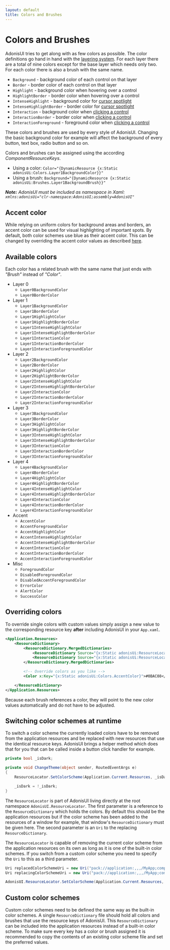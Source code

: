 ```yaml
---
layout: default
title: Colors and Brushes
---
```


# Colors and Brushes

AdonisUI tries to get along with as few colors as possible. The color definitions go hand in hand with the [layering system](./layers). For each layer there are a total of nine colors except for the base layer which needs only two. For each color there is also a brush with the same name.

- `Background` - background color of each control on that layer
- `Border` - border color of each control on that layer
- `Highlight` - background color when hovering over a control
- `HighlightBorder` - border color when hovering over a control
- `IntenseHighlight` - background color for [cursor spotlight](./cursor-spotlight)
- `IntenseHighlightBorder` - border color for [cursor spotlight](./cursor-spotlight)
- `Interaction` - background color when [clicking a control](./ripple)
- `InteractionBorder` - border color when [clicking a control](./ripple)
- `InteractionForeground` - foreground color when [clicking a control](./ripple)

These colors and brushes are used by every style of AdonisUI. Changing the basic background color for example will affect the background of every button, text box, radio button and so on.

Colors and brushes can be assigned using the according *ComponentResourceKeys*.
- Using a color: `Color="{DynamicResource {x:Static adonisUi:Colors.Layer1BackgroundColor}}"`
- Using a brush: `Background="{DynamicResource {x:Static adonisUi:Brushes.Layer1BackgroundBrush}}"`

***Note:** AdonisUI must be included as namespace in Xaml: `xmlns:adonisUi="clr-namespace:AdonisUI;assembly=AdonisUI"`*

## Accent color

While relying on uniform colors for background areas and borders, an accent color can be used for visual highlighting of important spots. By default, both color schemes use blue as their accent color. This can be changed by overriding the accent color values as described [here](#overriding-colors).

## Available colors

Each color has a related brush with the same name that just ends with *"Brush"* instead of *"Color"*.

- Layer 0
  - `Layer0BackgroundColor`
  - `Layer0BorderColor`
- Layer 1
  - `Layer1BackgroundColor`
  - `Layer1BorderColor`
  - `Layer1HighlightColor`
  - `Layer1HighlightBorderColor`
  - `Layer1IntenseHighlightColor`
  - `Layer1IntenseHighlightBorderColor`
  - `Layer1InteractionColor`
  - `Layer1InteractionBorderColor`
  - `Layer1InteractionForegroundColor`
- Layer 2
  - `Layer2BackgroundColor`
  - `Layer2BorderColor`
  - `Layer2HighlightColor`
  - `Layer2HighlightBorderColor`
  - `Layer2IntenseHighlightColor`
  - `Layer2IntenseHighlightBorderColor`
  - `Layer2InteractionColor`
  - `Layer2InteractionBorderColor`
  - `Layer2InteractionForegroundColor`
- Layer 3
  - `Layer3BackgroundColor`
  - `Layer3BorderColor`
  - `Layer3HighlightColor`
  - `Layer3HighlightBorderColor`
  - `Layer3IntenseHighlightColor`
  - `Layer3IntenseHighlightBorderColor`
  - `Layer3InteractionColor`
  - `Layer3InteractionBorderColor`
  - `Layer3InteractionForegroundColor`
- Layer 4
  - `Layer4BackgroundColor`
  - `Layer4BorderColor`
  - `Layer4HighlightColor`
  - `Layer4HighlightBorderColor`
  - `Layer4IntenseHighlightColor`
  - `Layer4IntenseHighlightBorderColor`
  - `Layer4InteractionColor`
  - `Layer4InteractionBorderColor`
  - `Layer4InteractionForegroundColor`
- Accent
  - `AccentColor`
  - `AccentForegroundColor`
  - `AccentHighlightColor`
  - `AccentIntenseHighlightColor`
  - `AccentIntenseHighlightBorderColor`
  - `AccentInteractionColor`
  - `AccentInteractionBorderColor`
  - `AccentInteractionForegroundColor`
- Misc
  - `ForegroundColor`
  - `DisabledForegroundColor`
  - `DisabledAccentForegroundColor`
  - `ErrorColor`
  - `AlertColor`
  - `SuccessColor`

## Overriding colors

To override single colors with custom values simply assign a new value to the corresponding resource key **after** including AdonisUI in your `App.xaml`.

```xml
<Application.Resources>
    <ResourceDictionary>
        <ResourceDictionary.MergedDictionaries>
            <ResourceDictionary Source="{x:Static adonisUi:ResourceLocator.LightColorScheme}"/>
            <ResourceDictionary Source="{x:Static adonisUi:ResourceLocator.ClassicTheme}"/>
        </ResourceDictionary.MergedDictionaries>

        <!-- Override colors as you like -->
        <Color x:Key="{x:Static adonisUi:Colors.AccentColor}">#0BAC08</Color>

    </ResourceDictionary>
</Application.Resources>
```

Because each brush references a color, they will point to the new color values automatically and do not have to be adjusted.

## Switching color schemes at runtime

To switch a color scheme the currently loaded colors have to be removed from the application resources and be replaced with new resources that use the identical resource keys. AdonisUI brings a helper method which does that for you that can be called inside a button click handler for example.

```csharp
private bool _isDark;

private void ChangeTheme(object sender, RoutedEventArgs e)
{
    ResourceLocator.SetColorScheme(Application.Current.Resources, _isDark ? ResourceLocator.LightColorScheme : ResourceLocator.DarkColorScheme);

    _isDark = !_isDark;
}
```

The `ResourceLocator` is part of AdonisUI living directly at the root namespace `AdonisUI.ResourceLocator`. The first parameter is a reference to the `ResourceDictionary` which holds the colors. By default this should be the application resources but if the color scheme has been added to the resources of a window for example, that window's `ResourceDictionary` must be given here. The second parameter is an `Uri` to the replacing `ResourceDictionary`.

The `ResourceLocator` is capable of removing the current color scheme from the application resources on its own as long as it is one of the built-in color schemes. If you switch from a custom color scheme you need to specify the `Uri` to this as a third parameter.

```csharp
Uri replacedColorSchemeUri = new Uri("pack://application:,,,/MyApp;component/ColorSchemes/CustomColorScheme1.xaml", UriKind.Absolute)
Uri replacingColorSchemeUri = new Uri("pack://application:,,,/MyApp;component/ColorSchemes/CustomColorScheme2.xaml", UriKind.Absolute)

AdonisUI.ResourceLocator.SetColorScheme(Application.Current.Resources, replacingColorSchemeUri, replacedColorSchemeUri);
```

## Custom color schemes

Custom color schemes need to be defined the same way as the built-in color schemes. A single `ResourceDictionary` file should hold all colors and brushes that use the resource keys of AdonisUI. This `ResourceDictionary` can be included into the application resources instead of a built-in color scheme. To make sure every key has a color or brush assigned it is recommended to copy the contents of an existing color scheme file and set the preferred values.
